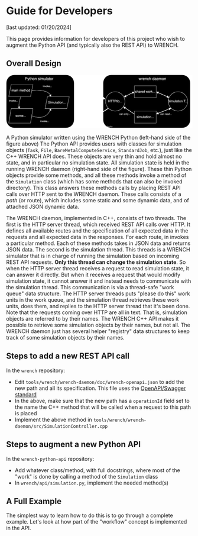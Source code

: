 # Guide for Developers

[last updated: 01/20/2024]

This page provides information for developers of this project who wish to augment the Python API (and typically also the REST API) to WRENCH. 

## Overall Design

![image](./overall_architecture.svg) 


A Python simulator written using the WRENCH Python (left-hand side of the
figure above) The Python API provides users with classes for simulation
objects (`Task`, `File`, `BareMetalComputeService`, `StandardJob`, etc.),
just like the C++ WRENCH API does. These objects are very thin and hold
almost no state, and in particular no simulation state. All simulation
state is held in the running WRENCH daemon (right-hand side of the
figure). These thin Python objects provide some methods, and all these methods
invoke a method of the `Simulation` class (which has some methods that can also
be invoked directory).  This class answers these methods calls by placing
REST API calls over HTTP sent to the WRENCH daemon.  These calls consists of
a *path* (or route), which includes some static and some dynamic data, and of attached
JSON dynamic data. 

The WRENCH daemon, implemented in C++, consists of two threads. The first
is the HTTP server thread, which received REST API calls over HTTP. It
defines all available routes and the specification of all expected data in
the requests and all expected data in the responses. For each route, in
invokes a particular method. Each of these methods takes in JSON data and
returns JSON data.  The second is the simulation thread. This threads is a
WRENCH simulator that is in charge of running the simulation based on
incoming REST API requests. **Only this thread can change the simulation state**. 
So when the HTTP server thread receives a request to read simulation state,
it can answer it directly. But when it receives a request that would modify
simulation state, it cannot answer it and instead needs to communicate
with the simulation thread.  This communication is via a thread-safe "work queue" data
structure. The HTTP server threads puts "please do this" work units in the work queue,
and the simulation thread retrieves these work units, does them, and replies
to the HTTP server thread that it's been done.  Note that the requests coming over
HTTP are all in text. That is, simulation objects are referred to by their names.
The WRENCH C++ API makes it possible to retrieve some simulation objects by their
names, but not all.  The WRENCH daemon just has several helper "registry"
data structures to keep track of some simulation objects by their names. 


## Steps to add a new REST API call

In the `wrench` repository:

  - Edit `tools/wrench/wrench-daemon/doc/wrench-openapi.json` to add the new path and all its specification. This file uses the [OpenAPI/Swagger standard](https://swagger.io/specification/)
  - In the above, make sure that the new path has a `operationId` field set to the name the C++ method that will be called when a request to this path is placed
  - Implement the above method in `tools/wrench/wrench-daemon/src/SimulationController.cpp`

## Steps to augment a new Python API 

In the `wrench-python-api` repository:

  - Add whatever class/method, with full docstrings, where most of the "work" is done by calling a method of the `Simulation` class
  - In `wrench/api/simulation.py`, implement the needed method(s)


## A Full Example

The simplest way to learn how to do this is to go through a complete example. Let's look at how part of the "workflow"
concept is implemented in the API. 


